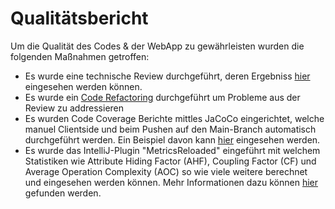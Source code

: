 # Qualitätsbericht
Um die Qualität des Codes & der WebApp zu gewährleisten wurden die folgenden Maßnahmen getroffen:


- Es wurde eine technische Review durchgeführt, deren Ergebniss [hier](https://github.com/green-sprout/blog/discussions/19) eingesehen werden können.
- Es wurde ein [Code Refactoring](https://github.com/green-sprout/docs/blob/main/docs/docs/general/Refactoring.md) durchgeführt um Probleme aus der Review zu addressieren
- Es wurden Code Coverage Berichte mittles JaCoCo eingerichtet, welche manuel Clientside und beim Pushen auf den Main-Branch automatisch durchgeführt werden. Ein Beispiel davon kann [hier](https://github.com/green-sprout/backend/pull/4) eingesehen werden.
- Es wurde das IntelliJ-Plugin "MetricsReloaded" eingeführt mit welchem Statistiken wie Attribute Hiding Factor (AHF), Coupling Factor (CF) und Average Operation Complexity (AOC) so wie viele weitere berechnet und eingesehen werden können. Mehr Informationen dazu können [hier](https://github.com/green-sprout/blog/discussions/16) gefunden werden.
